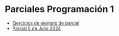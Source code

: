 # Parciales Programación 1

- [Ejercicios de ejemplo de parcial](./parical_ejemplo_1.md)
- [Parcial 5 de Julio 2024](./parical_1.md)
